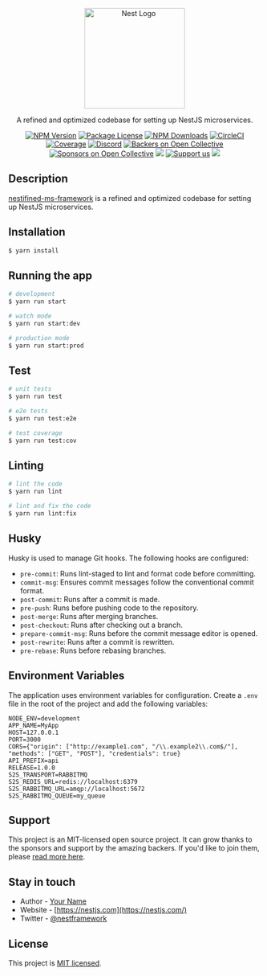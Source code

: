 <p align="center">
  <a href="http://nestjs.com/" target="blank"><img src="https://nestjs.com/img/logo-small.svg" width="200" alt="Nest Logo" /></a>
</p>

<p align="center">A refined and optimized codebase for setting up NestJS microservices.</p>
<p align="center">
<a href="https://www.npmjs.com/~nestjscore" target="_blank"><img src="https://img.shields.io/npm/v/@nestjs/core.svg" alt="NPM Version" /></a>
<a href="https://www.npmjs.com/~nestjscore" target="_blank"><img src="https://img.shields.io/npm/l/@nestjs/core.svg" alt="Package License" /></a>
<a href="https://www.npmjs.com/~nestjscore" target="_blank"><img src="https://img.shields.io/npm/dm/@nestjs/common.svg" alt="NPM Downloads" /></a>
<a href="https://circleci.com/gh/MRdevX/nestifined-ms-framework" target="_blank"><img src="https://img.shields.io/circleci/build/github/MRdevX/nestifined-ms-framework/master" alt="CircleCI" /></a>
<a href="https://coveralls.io/github/MRdevX/nestifined-ms-framework?branch=master" target="_blank"><img src="https://coveralls.io/repos/github/MRdevX/nestifined-ms-framework/badge.svg?branch=master#9" alt="Coverage" /></a>
<a href="https://discord.gg/G7Qnnhy" target="_blank"><img src="https://img.shields.io/badge/discord-online-brightgreen.svg" alt="Discord"/></a>
<a href="https://opencollective.com/nest#backer" target="_blank"><img src="https://opencollective.com/nest/backers/badge.svg" alt="Backers on Open Collective" /></a>
<a href="https://opencollective.com/nest#sponsor" target="_blank"><img src="https://opencollective.com/nest/sponsors/badge.svg" alt="Sponsors on Open Collective" /></a>
<a href="https://paypal.me/kamilmysliwiec" target="_blank"><img src="https://img.shields.io/badge/Donate-PayPal-ff3f59.svg"/></a>
<a href="https://opencollective.com/nest#sponsor" target="_blank"><img src="https://img.shields.io/badge/Support%20us-Open%20Collective-41B883.svg" alt="Support us"></a>
<a href="https://twitter.com/nestframework" target="_blank"><img src="https://img.shields.io/twitter/follow/nestframework.svg?style=social&label=Follow"></a>
</p>

## Description

[nestifined-ms-framework](https://github.com/MRdevX/nestifined-ms-framework) is a refined and optimized codebase for setting up NestJS microservices.

## Installation

```bash
$ yarn install
```

## Running the app

```bash
# development
$ yarn run start

# watch mode
$ yarn run start:dev

# production mode
$ yarn run start:prod
```

## Test

```bash
# unit tests
$ yarn run test

# e2e tests
$ yarn run test:e2e

# test coverage
$ yarn run test:cov
```

## Linting

```bash
# lint the code
$ yarn run lint

# lint and fix the code
$ yarn run lint:fix
```

## Husky

Husky is used to manage Git hooks. The following hooks are configured:

- `pre-commit`: Runs lint-staged to lint and format code before committing.
- `commit-msg`: Ensures commit messages follow the conventional commit format.
- `post-commit`: Runs after a commit is made.
- `pre-push`: Runs before pushing code to the repository.
- `post-merge`: Runs after merging branches.
- `post-checkout`: Runs after checking out a branch.
- `prepare-commit-msg`: Runs before the commit message editor is opened.
- `post-rewrite`: Runs after a commit is rewritten.
- `pre-rebase`: Runs before rebasing branches.

## Environment Variables

The application uses environment variables for configuration. Create a `.env` file in the root of the project and add the following variables:

```env
NODE_ENV=development
APP_NAME=MyApp
HOST=127.0.0.1
PORT=3000
CORS={"origin": ["http://example1.com", "/\\.example2\\.com$/"], "methods": ["GET", "POST"], "credentials": true}
API_PREFIX=api
RELEASE=1.0.0
S2S_TRANSPORT=RABBITMQ
S2S_REDIS_URL=redis://localhost:6379
S2S_RABBITMQ_URL=amqp://localhost:5672
S2S_RABBITMQ_QUEUE=my_queue
```

## Support

This project is an MIT-licensed open source project. It can grow thanks to the sponsors and support by the amazing backers. If you'd like to join them, please [read more here](https://docs.nestjs.com/support).

## Stay in touch

- Author - [Your Name](https://github.com/MRdevX)
- Website - [https://nestjs.com](https://nestjs.com/)
- Twitter - [@nestframework](https://twitter.com/nestframework)

## License

This project is [MIT licensed](LICENSE).
